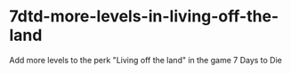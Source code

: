 # 7dtd-more-levels-in-living-off-the-land
Add more levels to the perk "Living off the land" in the game 7 Days to Die
